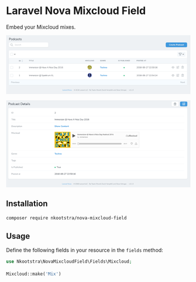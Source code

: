 # Laravel Nova Mixcloud Field

Embed your Mixcloud mixes.

![index view](https://raw.githubusercontent.com/nkootstra/nova-mixcloud-field/master/docs/index.png)

![detail view](https://raw.githubusercontent.com/nkootstra/nova-mixcloud-field/master/docs/detail.png)


## Installation

```bash
composer require nkootstra/nova-mixcloud-field
```

## Usage
Define the following fields in your resource in the ```fields``` method:
```php
use Nkootstra\NovaMixcloudField\Fields\Mixcloud;

Mixcloud::make('Mix')
```
